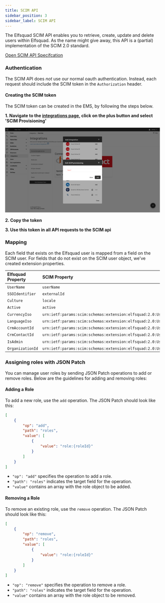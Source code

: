 ```yaml
---
title: SCIM API
sidebar_position: 3
sidebar_label: SCIM API
---
```


The Elfsquad SCIM API enables you to retrieve, create, update and delete
users within Elfsquad. As the name might give away, this API is a
(partial) implementation of the SCIM 2.0 standard.

[Open SCIM API Specifcation](/docs/spec/scim/scim-api)

### Authentication
The SCIM API does *not* use our normal oauth authentication. Instead,
each request should include the SCIM token in the `Authorization`
header.

#### Creating the SCIM token
The SCIM token can be created in the EMS, by following the steps below.

**1. Navigate to the [integrations page](https://ems.elfsquad.io/integration?selectedTab=connectedApplications), click on the plus button and select 'SCIM Provisioning'**

![Creating the SCIM token](/img/create-scim-token.png)

**2. Copy the token**

**3. Use this token in all API requests to the SCIM api**


### Mapping
Each field that exists on the Elfsquad user is mapped from a field on
the SCIM user. For fields that do not exist on the SCIM user object,
we've created extension properties.

|Elfsquad Property | SCIM Property
|:- | :- | 
|`UserName` | `userName` |
|`SSOIdentifier` | `externalId` |
|`Culture` | `locale` |
|`Active` | `active` |
|`CurrencyIso` | `urn:ietf:params:scim:schemas:extension:elfsquad:2.0:User:currencyIso` | 
|`LanguageIso` | `urn:ietf:params:scim:schemas:extension:elfsquad:2.0:User:languageIso` | 
|`CrmAccountId` | `urn:ietf:params:scim:schemas:extension:elfsquad:2.0:User:crmAccountId` |  
|`CrmContactId` | `urn:ietf:params:scim:schemas:extension:elfsquad:2.0:User:crmContactId` |  
|`IsAdmin` | `urn:ietf:params:scim:schemas:extension:elfsquad:2.0:User:isAdmin` |  
|`OrganizationId` | `urn:ietf:params:scim:schemas:extension:elfsquad:2.0:User:organizationId` |  

### Assigning roles with JSON Patch

You can manage user roles by sending JSON Patch operations to add or
remove roles. Below are the guidelines for adding and removing roles:

#### Adding a Role

To add a new role, use the `add` operation. The JSON Patch should look
like this:

```json
[
    {
        "op": "add",
        "path": "roles",
        "value": [
            {
                "value": "role:{roleId}"
            }
        ]
    }
]
```

- `"op": "add"` specifies the operation to add a role.
- `"path": "roles"` indicates the target field for the operation.
- `"value"` contains an array with the role object to be added.

#### Removing a Role

To remove an existing role, use the `remove` operation. The JSON Patch
should look like this:

```json
[
    {
        "op": "remove",
        "path": "roles",
        "value": [
            {
                "value": "role:{roleId}"
            }
        ]
    }
]
```

- `"op": "remove"` specifies the operation to remove a role.
- `"path": "roles"` indicates the target field for the operation.
- `"value"` contains an array with the role object to be removed.

